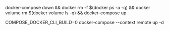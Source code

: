 docker-compose down && docker rm -f $(docker ps -a -q)  && docker volume rm $(docker volume ls -q) && docker-compose up

COMPOSE_DOCKER_CLI_BUILD=0 docker-compose --context remote up -d

